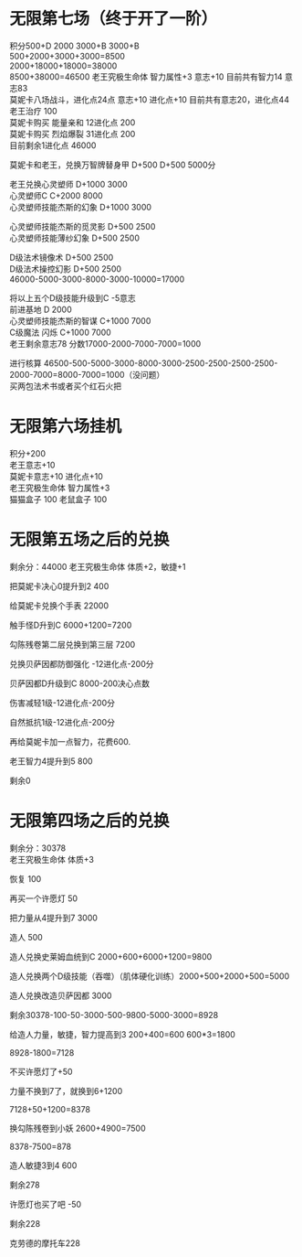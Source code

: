 # 无限第七场（终于开了一阶）
积分500+D 2000 3000+B  3000+B  
500+2000+3000+3000=8500  
2000+18000+18000=38000  
8500+38000=46500
老王究极生命体 智力属性+3 意志+10 目前共有智力14 意志83  
莫妮卡八场战斗，进化点24点 意志+10 进化点+10  目前共有意志20，进化点44  
老王治疗 100  
莫妮卡购买 能量亲和 12进化点 200  
莫妮卡购买 烈焰爆裂 31进化点 200  
目前剩余1进化点  46000

莫妮卡和老王，兑换万智牌替身甲 D+500 D+500 5000分

老王兑换心灵塑师 D+1000 3000  
心灵塑师C C+2000 8000  
心灵塑师技能杰斯的幻象 D+1000 3000  

心灵塑师技能杰斯的觅灵影 D+500 2500  
心灵塑师技能薄纱幻象 D+500 2500  

D级法术镜像术 D+500 2500  
D级法术操控幻影 D+500 2500  
46000-5000-3000-8000-3000-10000=17000

将以上五个D级技能升级到C -5意志  
前进基地 D 2000  
心灵塑师技能杰斯的智谋 C+1000 7000  
C级魔法 闪烁 C+1000 7000  
老王剩余意志78 分数17000-2000-7000-7000=1000

进行核算 46500-500-5000-3000-8000-3000-2500-2500-2500-2500-2000-7000=8000-7000=1000（没问题）  
买两包法术书或者买个红石火把  

# 无限第六场挂机
积分+200  
老王意志+10  
莫妮卡意志+10 进化点+10  
老王究极生命体 智力属性+3  
猫猫盒子 100
老鼠盒子 100

# 无限第五场之后的兑换
剩余分：44000
老王究极生命体 体质+2，敏捷+1

把莫妮卡决心0提升到2 400

给莫妮卡兑换个手表 22000

触手怪D升到C 6000+1200=7200

勾陈残卷第二层兑换到第三层 7200

兑换贝萨因都防御强化 -12进化点-200分

贝萨因都D升级到C 8000-200决心点数

伤害减轻1级-12进化点-200分

自然抵抗1级-12进化点-200分

再给莫妮卡加一点智力，花费600.

老王智力4提升到5 800

剩余0

# 无限第四场之后的兑换
剩余分：30378  
老王究极生命体 体质+3

恢复 100

再买一个许愿灯 50

把力量从4提升到7 3000

造人 500

造人兑换史莱姆血统到C 2000+600+6000+1200=9800

造人兑换两个D级技能（吞噬）（肌体硬化训练）2000+500+2000+500=5000

造人兑换改造贝萨因都 3000

剩余30378-100-50-3000-500-9800-5000-3000=8928

给造人力量，敏捷，智力提高到3 200+400=600 600*3=1800

8928-1800=7128

不买许愿灯了+50

力量不换到7了，就换到6+1200

7128+50+1200=8378

换勾陈残卷到小妖 2600+4900=7500

8378-7500=878

造人敏捷3到4 600

剩余278

许愿灯也买了吧 -50

剩余228

克劳德的摩托车228
